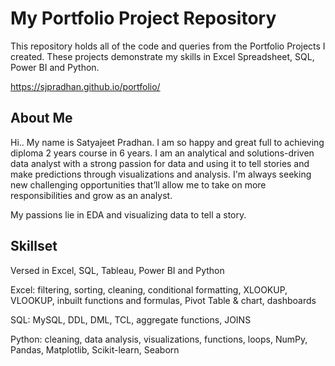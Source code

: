 # My Portfolio Project Repository

This repository holds all of the code and queries from the Portfolio Projects I created. These projects demonstrate my skills in Excel Spreadsheet, SQL, Power BI and Python.

https://sjpradhan.github.io/portfolio/

## About Me
Hi..
My name is Satyajeet Pradhan. I am so happy and great full to achieving diploma 2 years course in 6 years. I am an analytical and solutions-driven data analyst with a strong passion for data and using it to tell stories and make predictions through visualizations and analysis. I'm always seeking new challenging opportunities that’ll allow me to take on more responsibilities and grow as an analyst.

My passions lie in EDA and visualizing data to tell a story.

## Skillset
Versed in Excel, SQL, Tableau, Power BI and Python

Excel: filtering, sorting, cleaning, conditional formatting, XLOOKUP, VLOOKUP, inbuilt functions and formulas, Pivot Table & chart, dashboards

SQL: MySQL, DDL, DML, TCL, aggregate functions, JOINS

Python: cleaning, data analysis, visualizations, functions, loops, NumPy, Pandas, Matplotlib, Scikit-learn, Seaborn
